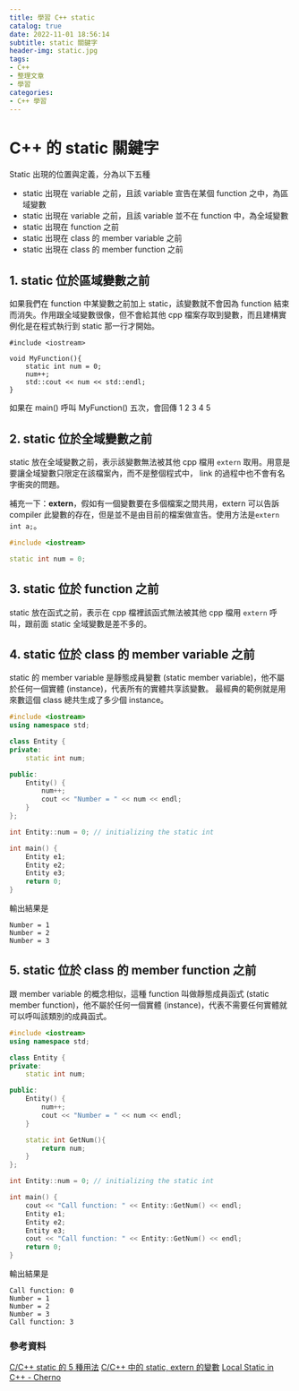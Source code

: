 ```yaml
---
title: 學習 C++ static
catalog: true
date: 2022-11-01 18:56:14
subtitle: static 關鍵字
header-img: static.jpg
tags:
- C++
- 整理文章
- 學習
categories:
- C++ 學習
---
```


# C++ 的 static 關鍵字
Static 出現的位置與定義，分為以下五種
- static 出現在 variable 之前，且該 variable 宣告在某個 function 之中，為區域變數
- static 出現在 variable 之前，且該 variable 並不在 function 中，為全域變數
- static 出現在 function 之前
- static 出現在 class 的 member variable 之前
- static 出現在 class 的 member function 之前

## 1. static 位於區域變數之前
如果我們在 function 中某變數之前加上 static，該變數就不會因為 function 結束而消失。作用跟全域變數很像，但不會給其他 cpp 檔案存取到變數，而且建構實例化是在程式執行到 static 那一行才開始。

```cpp=
#include <iostream>

void MyFunction(){
    static int num = 0;
    num++;
    std::cout << num << std::endl;
}
```
如果在 main() 呼叫 MyFunction() 五次，會回傳 
1
2
3
4
5


## 2. static 位於全域變數之前
static 放在全域變數之前，表示該變數無法被其他 cpp 檔用 `extern` 取用。用意是要讓全域變數只限定在該檔案內，而不是整個程式中， link 的過程中也不會有名字衝突的問題。

補充一下：**extern**，假如有一個變數要在多個檔案之間共用，extern 可以告訴 compiler 此變數的存在，但是並不是由目前的檔案做宣告。使用方法是`extern int a;`。

```cpp
#include <iostream>

static int num = 0;
```

## 3. static 位於 function 之前
static 放在函式之前，表示在 cpp 檔裡該函式無法被其他 cpp 檔用 `extern` 呼叫，跟前面 static 全域變數是差不多的。


## 4. static 位於 class 的 member variable 之前
static 的 member variable 是靜態成員變數 (static member variable)，他不屬於任何一個實體 (instance)，代表所有的實體共享該變數。
最經典的範例就是用來數這個 class 總共生成了多少個 instance。

```cpp
#include <iostream>
using namespace std;

class Entity {
private:
    static int num;

public:
    Entity() {
        num++;
        cout << "Number = " << num << endl;
    }
};

int Entity::num = 0; // initializing the static int

int main() {
    Entity e1;
    Entity e2;
    Entity e3;
    return 0;
}
```
輸出結果是
```
Number = 1
Number = 2
Number = 3
```

## 5. static 位於 class 的 member function 之前
跟 member variable 的概念相似，這種 function 叫做靜態成員函式 (static member function)，他不屬於任何一個實體 (instance)，代表不需要任何實體就可以呼叫該類別的成員函式。

```cpp
#include <iostream>
using namespace std;

class Entity {
private:
    static int num;

public:
    Entity() {
        num++;
        cout << "Number = " << num << endl;
    }

    static int GetNum(){
        return num;
    }
};

int Entity::num = 0; // initializing the static int

int main() {
    cout << "Call function: " << Entity::GetNum() << endl;
    Entity e1;
    Entity e2;
    Entity e3;
    cout << "Call function: " << Entity::GetNum() << endl;
    return 0;
}
```
輸出結果是
```
Call function: 0
Number = 1
Number = 2
Number = 3
Call function: 3
```

### 參考資料
[C/C++ static 的 5 種用法](https://shengyu7697.github.io/cpp-static/)
[C/C++ 中的 static, extern 的變數](https://medium.com/@alan81920/c-c-%E4%B8%AD%E7%9A%84-static-extern-%E7%9A%84%E8%AE%8A%E6%95%B8-9b42d000688f)
[Local Static in C++ - Cherno](https://www.youtube.com/watch?v=f7mtWD9GdJ4&list=PLlrATfBNZ98dudnM48yfGUldqGD0S4FFb&index=48&ab_channel=TheCherno)